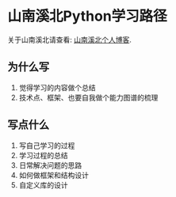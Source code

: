 # 山南溪北Python学习路径

关于山南溪北请查看: [山南溪北个人博客](http://124.221.181.241/).

## 为什么写

1. 觉得学习的内容做个总结
2. 技术点、框架、也要自我做个能力图谱的梳理

## 写点什么

1. 写自己学习的过程
2. 学习过程的总结
3. 日常解决问题的思路
4. 如何做框架和结构设计
5. 自定义库的设计
